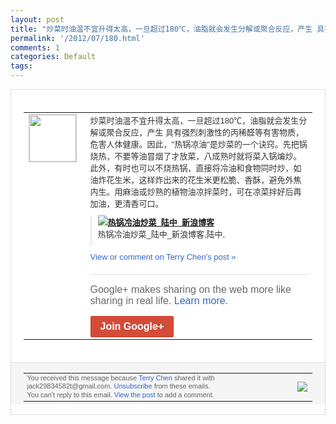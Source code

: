 ```yaml
---
layout: post
title: "炒菜时油温不宜升得太高，一旦超过180℃，油脂就会发生分解或聚合反应，产生 具有..."
permalink: '/2012/07/180.html'
comments: 1
categories: Default
tags: 
---
```

<div style="border:solid 1px #dfdfdf;color:#686868;font:13px Arial"><div style="background-color:#fff;padding:20px;"><table cellpadding="0" cellspacing="0"><tr><td style="padding-right:15px;vertical-align:top"><a href="https://plus.google.com/_/notifications/emlink?emrecipient=110200756825219614165&amp;emid=CJj0kb7ZtrECFWdENAodUy0AAA&amp;path=%2F108643996575278738906&amp;dt=1343283632834&amp;uob=8"><img height="75" src="https://lh3.googleusercontent.com/-KKRGTyJ5Bl0/AAAAAAAAAAI/AAAAAAAAEEY/jllxqER5dCk/s75-c-k-a/photo.jpg" style="border:solid 1px #cccccc;" width="75"/></a></td><td style="width:578px;color:#333;font:13px Arial;vertical-align:top;"><div style="padding-bottom:10px">炒菜时油温不宜升得太高，一旦超过180℃<wbr/>，油脂就会发生分解或聚合反应，产生 具有强烈刺激性的丙稀醛等有害物质，危害人<wbr/>体健康。因此，"热锅凉油"是炒菜的一个诀<wbr/>窍。先把锅烧热，不要等油冒烟了才放菜，八<wbr/>成熟时就将菜入锅煸炒。此外，有时也可以不<wbr/>烧热锅，直接将冷油和食物同时炒，如油炸花<wbr/>生米，这样炸出来的花生米更松脆、香酥，避<wbr/>免外焦内生。用麻油或炒熟的植物油凉拌菜时<wbr/>，可在凉菜拌好后再加油，更清香可口。</div><div style="margin-bottom:10px;padding-left:10px; border-left:2px solid #EAEAEA"><span style="margin-right:5px"><a href="http://goo.gl/5nu9k" style="zSoyz"><img border="0" src="https://images1-focus-opensocial.googleusercontent.com/gadgets/proxy?url=https://s2.googleusercontent.com/s2/favicons?domain%3Dgoo.gl&amp;container=focus&amp;gadget=a&amp;rewriteMime=image/*&amp;refresh=31536000&amp;resize_h=16"/><span style="font-weight:bold">热锅冷油炒菜_陆中_新浪博客</span></a><div style="padding-bottom:10px">热锅冷油炒菜_陆中_新浪博客,陆中,</div></span></div><a href="https://plus.google.com/_/notifications/emlink?emrecipient=110200756825219614165&amp;emid=CJj0kb7ZtrECFWdENAodUy0AAA&amp;path=%2F108643996575278738906%2Fposts%2F8HC1R7ADt9K%3Fgpinv%3DAMIXal-xKNEqRV1KCUdTCWfXP54fS2LDelBWzs37Z0WfqrmkO9bZIrtVjA0zC35SIJEYH_CmqL5NpBMp6yfaAvGdFF3-wjuCuQ5Xj7UuEeaurOwjwOcj3n0&amp;dt=1343283632834&amp;uob=8" style="color:#3366CC;text-decoration:none;">View or comment on Terry Chen's post »</a><div style="margin-top:20px;border-top:solid 1px #dfdfdf"><div style="padding:15px 0;color:#686868;font:16px Arial;">Google+ makes sharing on the web more like sharing in real life. <a href="http://www.google.com/+/learnmore/" style="color:#3366CC;text-decoration:none;">Learn more</a>.</div><a href="https://plus.google.com/_/notifications/emlink?emrecipient=110200756825219614165&amp;emid=CJj0kb7ZtrECFWdENAodUy0AAA&amp;path=%2F%3Fgpinv%3DAMIXal-xKNEqRV1KCUdTCWfXP54fS2LDelBWzs37Z0WfqrmkO9bZIrtVjA0zC35SIJEYH_CmqL5NpBMp6yfaAvGdFF3-wjuCuQ5Xj7UuEeaurOwjwOcj3n0&amp;dt=1343283632834&amp;uob=8" style="display:inline-block;padding:7px 15px;background-color:#d44b38; color:#fff;font-size:16px; font-weight:bold;border-radius:2px;-webkit-border-radius:2px; -moz-border-radius:2px;border:solid 1px #c43b28; white-space:nowrap;text-decoration:none">Join Google+</a></div></td></tr></table></div><div style="border-top:solid 1px #dfdfdf;padding:0 20px; background-color:#f5f5f5"><table cellpadding="0" cellspacing="0" style="height:50px"><tbody><tr><td style="vertical-align:middle;width:100%; color:#636363;font:11px Arial; line-height:120%">You received this message because <a href="https://plus.google.com/_/notifications/emlink?emrecipient=110200756825219614165&amp;emid=CJj0kb7ZtrECFWdENAodUy0AAA&amp;path=%2F108643996575278738906%3Fgpinv%3DAMIXal-xKNEqRV1KCUdTCWfXP54fS2LDelBWzs37Z0WfqrmkO9bZIrtVjA0zC35SIJEYH_CmqL5NpBMp6yfaAvGdFF3-wjuCuQ5Xj7UuEeaurOwjwOcj3n0&amp;dt=1343283632834&amp;uob=8" style="color:#3366CC;text-decoration:none;">Terry Chen</a> shared it with jack29834582t@gmail.com. <a href="https://plus.google.com/_/notifications/emlink?emrecipient=110200756825219614165&amp;emid=CJj0kb7ZtrECFWdENAodUy0AAA&amp;path=%2F_%2Fnonplus%2Femailsettings%3Fgpinv%3DAMIXal-xKNEqRV1KCUdTCWfXP54fS2LDelBWzs37Z0WfqrmkO9bZIrtVjA0zC35SIJEYH_CmqL5NpBMp6yfaAvGdFF3-wjuCuQ5Xj7UuEeaurOwjwOcj3n0%26est%3DADH5u8W5YG2mn3vFLvU5KpFjlWS2MbtuBe1Zw2a7g4dLgmvVzhQDLMu_2AO404p6yPwjD27gp3q5dgHrsiC4YfQO8ABWRPrvMEl74zrmICik5YpCXOsm1VR4mlaO-vS3pjBCKKyqqiMR-QCZh1txl5UQ6X5bJlaX_w&amp;dt=1343283632834&amp;uob=8" style="color:#3366CC;text-decoration:none;">Unsubscribe</a> from these emails.<br/>You can't reply to this email. <a href="https://plus.google.com/_/notifications/emlink?emrecipient=110200756825219614165&amp;emid=CJj0kb7ZtrECFWdENAodUy0AAA&amp;path=%2F108643996575278738906%2Fposts%2F8HC1R7ADt9K%3Fgpinv%3DAMIXal-xKNEqRV1KCUdTCWfXP54fS2LDelBWzs37Z0WfqrmkO9bZIrtVjA0zC35SIJEYH_CmqL5NpBMp6yfaAvGdFF3-wjuCuQ5Xj7UuEeaurOwjwOcj3n0&amp;dt=1343283632834&amp;uob=8" style="color:#3366CC;text-decoration:none;">View the post</a> to add a comment.<br/></td><td><img src="https://ssl.gstatic.com/s2/oz/images/notifications/logo/google-plus-6617a72bb36cc548861652780c9e6ff1.png"/></td></tr></tbody></table></div></div>